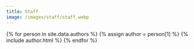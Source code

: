 ```yaml
---
title: Staff
image: /images/staff/staff.webp
---
```


{% for person in site.data.authors %}
{% assign author = person[1] %}
{% include author.html %}
{% endfor %}